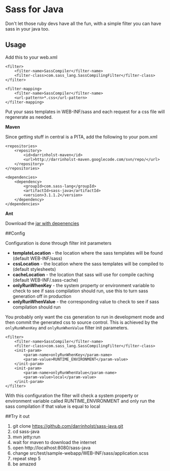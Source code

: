 # Sass for Java

Don't let those ruby devs have all the fun, with a simple filter you can
have sass in your java too.

## Usage

Add this to your web.xml

    <filter>
        <filter-name>SassCompiler</filter-name>
        <filter-class>com.sass_lang.SassCompilingFilter</filter-class>
    </filter>

    <filter-mapping>
        <filter-name>SassCompiler</filter-name>
        <url-pattern>*.css</url-pattern>
    </filter-mapping>

Put your sass templates in WEB-INF/sass and each request for a css
file will regenerate as needed.

**Maven**

Since getting stuff in central is a PITA, add the following to your
pom.xml

    <repositories>
        <repository>
            <id>darrinholst-maven</id>
            <url>http://darrinholst-maven.googlecode.com/svn/repo/</url>
        </repository>
    </repositories>

    <dependencies>
        <dependency>
            <groupId>com.sass-lang</groupId>
            <artifactId>sass-java</artifactId>
            <version>3.1.1.2</version>
        </dependency>
    </dependencies>

**Ant**

Download the [jar with depenencies](http://darrinholst-maven.googlecode.com/svn/repo/com/sass-lang/sass-java/3.1.1.2/sass-java-3.1.1.2-jar-with-dependencies.jar)

##Config

Configuration is done through filter init parameters

* **templateLocation** - the location where the sass templates will be
  found (default WEB-INF/sass)
* **cssLocation** - the location where the sass templates will be
  compiled to (default stylesheets)
* **cacheLocation** - the location that sass will use for compile
  caching (default WEB-INF/.sass-cache)
* **onlyRunWhenKey** - the system property or environment variable to
  check to see if sass compilation should run, use this to turn sass
  generation off in production
* **onlyRunWhenValue** - the corresponding value to check to see if sass
  compilation should run

You probably only want the css generation to run in development mode and
then commit the generated css to source control. This is achieved by the
`onlyRunWhenKey` and `onlyRunWhenValue` filter init parameters.

    <filter>
        <filter-name>SassCompiler</filter-name>
        <filter-class>com.sass_lang.SassCompilingFilter</filter-class>
        <init-param>
            <param-name>onlyRunWhenKey</param-name>
            <param-value>RUNTIME_ENVIRONMENT</param-value>
        </init-param>
        <init-param>
            <param-name>onlyRunWhenValue</param-name>
            <param-value>local</param-value>
        </init-param>
    </filter>

With this configuration the filter will check a system property or
environment variable called RUNTIME_ENVIRONMENT and only run the sass
compilation if that value is equal to local

##Try it out
1. git clone https://github.com/darrinholst/sass-java.git
2. cd sass-java
3. mvn jetty:run
4. wait for maven to download the internet
5. open http://localhost:8080/sass-java
6. change src/test/sample-webapp/WEB-INF/sass/application.scss
7. repeat step 5
8. be amazed
